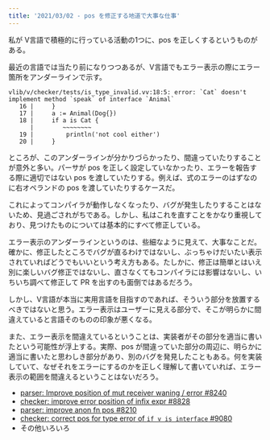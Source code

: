 ```yaml
---
title: '2021/03/02 - pos を修正する地道で大事な仕事'
---
```


私が V言語で積極的に行っている活動の1つに、pos を正しくするというものがある。

最近の言語では当たり前になりつつあるが、V言語でもエラー表示の際にエラー箇所をアンダーラインで示す。

```
vlib/v/checker/tests/is_type_invalid.vv:18:5: error: `Cat` doesn't implement method `speak` of interface `Animal`
   16 |     }
   17 |     a := Animal(Dog{})
   18 |     if a is Cat {
      |        ~~~~~~~~
   19 |         println('not cool either')
   20 |     }
```

ところが、このアンダーラインが分かりづらかったり、間違っていたりすることが意外と多い。パーサが pos を正しく設定していなかったり、エラーを報告する際に適切ではない pos を渡していたりする。例えば、式のエラーのはずなのに右オペランドの pos を渡していたりするケースだ。

これによってコンパイラが動作しなくなったり、バグが発生したりすることはないため、見過ごされがちである。しかし、私はこれを直すことをかなり重視しており、見つけたものについては基本的にすべて修正している。

エラー表示のアンダーラインというのは、些細なように見えて、大事なことだ。確かに、修正したところでバグが直るわけではないし、ぶっちゃけだいたい表示されていればどうでもいいという考え方もある。たしかに、修正は簡単とはいえ別に楽しいバグ修正ではないし、直さなくてもコンパイラには影響はないし、いちいち調べて修正して PR を出すのも面倒ではあるだろう。

しかし、V言語が本当に実用言語を目指すのであれば、そういう部分を放置するべきではないと思う。エラー表示はユーザーに見える部分で、そこが明らかに間違えていると言語そのものの印象が悪くなる。

<!-- textlint-disable ja-technical-writing/no-doubled-joshi -->
また、エラー表示を間違えているということは、実装者がその部分を適当に書いたという可能性が浮上する。実際、pos が間違っていた部分の周辺に、明らかに適当に書いたと思わしき部分があり、別のバグを発見したこともある。何を実装していて、なぜそれをエラーにするのかを正しく理解して書いていれば、エラー表示の範囲を間違えるということはないだろう。
<!-- textlint-enable -->

- [parser: Improve position of mut receiver waning / error #8240](https://github.com/vlang/v/pull/8240)
- [checker: improve error position of infix expr #8828](https://github.com/vlang/v/pull/8828)
- [parser: improve anon fn pos #8210](https://github.com/vlang/v/pull/8210/files)
- [checker: correct pos for type error of `if v is interface` #9080](https://github.com/vlang/v/pull/9080)
- その他いろいろ
